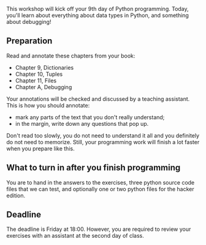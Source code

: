 This workshop will kick off your 9th day of Python programming. Today, you'll
learn about everything about data types in Python, and something about
debugging!

## Preparation

Read and annotate these chapters from your book:

* Chapter 9, Dictionaries
* Chapter 10, Tuples
* Chapter 11, Files
* Chapter A, Debugging

Your annotations will be checked and discussed by a teaching assistant. This is
how you should annotate:

* mark any parts of the text that you don't really understand;
* in the margin, write down any questions that pop up.

Don't read too slowly, you do not need to understand it all and you definitely
do not need to memorize. Still, your programming work will finish a lot faster
when you prepare like this.

## What to turn in after you finish programming

You are to hand in the answers to the exercises, three python source code files
that we can test, and optionally one or two python files for the hacker edition.

## Deadline

The deadline is Friday at 18:00. However, you are required to review your
exercises with an assistant at the second day of class.
